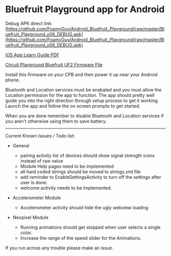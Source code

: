 # Bluefruit Playground app for Android

Debug APK direct link: [https://github.com/FoamyGuy/Android_Bluefruit_Playground/raw/master/Bluefruit_Playground_v08_DEBUG.apk](https://github.com/FoamyGuy/Android_Bluefruit_Playground/raw/master/Bluefruit_Playground_v08_DEBUG.apk)

[iOS App Learn Guide PDF](https://cdn-learn.adafruit.com/downloads/pdf/bluefruit-playground-app.pdf)

[Circuit Playground Bluefruit UF2 Firmware File](https://adafru.it/HCh)

Install this firmware on your CPB and then power it up near your Android phone.

Bluetooth and Location services must be enabaled and you must allow the Location permission for the app to function.
The app should pretty well guide you into the right direction through setup process to get it working.
Launch the app and follow the on screen prompts to get started.


When you are done remember to disable Bluetooth and Location services if you aren't otherwise using them to save battery.

---

Current Known Issues / Todo list:
* General
    - pairing activity list of devices should show signal strength icons instead of raw value
    - Module Help pages need to be implemented
    - all hard coded strings should be moved to strings.xml file
    - add reminder to EnableSettingsActivity to turn off the settings after user is done.
    - welcome activity needs to be implemented.
    
* Accelerometer Module
    - Accelerometer activity should hide the ugly webview loading

* Neopixel Module
    - Running animations should get stopped when user selects a single color.
    - Increase the range of the speed slider for the Animations.
    
    
If you run across any trouble please make an issue.




